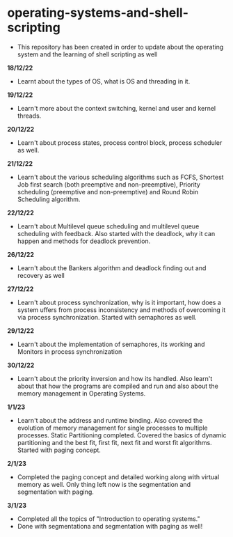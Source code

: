 # operating-systems-and-shell-scripting
* This repository has been created in order to update about the operating system and the learning of shell scripting as well

**18/12/22**
* Learnt about the types of OS, what is OS and threading in it.

**19/12/22**
* Learn't more about the context switching, kernel and user and kernel threads.

**20/12/22**
* Learn't about process states, process control block, process scheduler as well.

**21/12/22**
* Learn't about the various scheduling algorithms such as FCFS, Shortest Job first search (both preemptive and non-preemptive), Priority scheduling (preemptive and non-preemptive) and Round Robin Scheduling algorithm.

**22/12/22**
* Learn't about Multilevel queue scheduling and multilevel queue scheduling with feedback. Also started with the deadlock, why it can happen and methods for deadlock prevention. 

**26/12/22**
* Learn't about the Bankers algorithm and deadlock finding out and recovery as well

**27/12/22**
* Learn't about process synchronization, why is it important, how does a system uffers from process inconsistency and methods of overcoming it via process synchronization. Started with semaphores as well.

**29/12/22**
* Learn't about the implementation of semaphores, its working and Monitors in process synchronization

**30/12/22**
* Learn't about the priority inversion and how its handled. Also learn't about that how the programs are compiled and run and also about the memory management in Operating Systems.

**1/1/23**
* Learn't about the address and runtime binding. Also covered the evolution of memory management for single processes to multiple processes. Static Partitioning completed. Covered the basics of dynamic partitioning and the best fit, first fit, next fit and worst fit algorithms. Started with paging concept.

**2/1/23**
* Completed the paging concept and detailed working along with virtual memory as well. Only thing left now is the segmentation and segmentation with paging.

**3/1/23**
* Completed all the topics of "Introduction to operating systems."
* Done with segmentationa and segmentation with paging as well!

